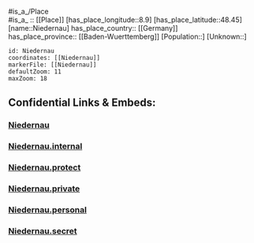﻿---
location: [48.45,8.9] 
mapzoom: [7,12] 
mapmarker: city 
type: City
tags:
- geo/City


SpocWebEntityId: 32909
isDeleted: false
confidential: public

---
#is_a_/Place  
#is_a_ :: [[Place]] 
[has_place_longitude::8.9] 
[has_place_latitude::48.45] 
[name::Niedernau] 
has_place_country:: [[Germany]]  
has_place_province:: [[Baden-Wuerttemberg]] 
[Population::] 
[Unknown::] 


```leaflet
id: Niedernau
coordinates: [[Niedernau]] 
markerFile: [[Niedernau]] 
defaultZoom: 11 
maxZoom: 18
```


## Confidential Links & Embeds: 

### [Niedernau](/_public/Earth/Continent/Europe/Europe~Central/Germany/Germany~West/Baden-Wuerttemberg/counties~BW/Tübingen/cities~Tübingen/Rottenburg~Neckar/City/Niedernau.md) 

### [Niedernau.internal](/_internal/Earth/Continent/Europe/Europe~Central/Germany/Germany~West/Baden-Wuerttemberg/counties~BW/Tübingen/cities~Tübingen/Rottenburg~Neckar/City/Niedernau.internal.md) 

### [Niedernau.protect](/_protect/Earth/Continent/Europe/Europe~Central/Germany/Germany~West/Baden-Wuerttemberg/counties~BW/Tübingen/cities~Tübingen/Rottenburg~Neckar/City/Niedernau.protect.md) 

### [Niedernau.private](/_private/Earth/Continent/Europe/Europe~Central/Germany/Germany~West/Baden-Wuerttemberg/counties~BW/Tübingen/cities~Tübingen/Rottenburg~Neckar/City/Niedernau.private.md) 

### [Niedernau.personal](/_personal/Earth/Continent/Europe/Europe~Central/Germany/Germany~West/Baden-Wuerttemberg/counties~BW/Tübingen/cities~Tübingen/Rottenburg~Neckar/City/Niedernau.personal.md) 

### [Niedernau.secret](/_secret/Earth/Continent/Europe/Europe~Central/Germany/Germany~West/Baden-Wuerttemberg/counties~BW/Tübingen/cities~Tübingen/Rottenburg~Neckar/City/Niedernau.secret.md) 

